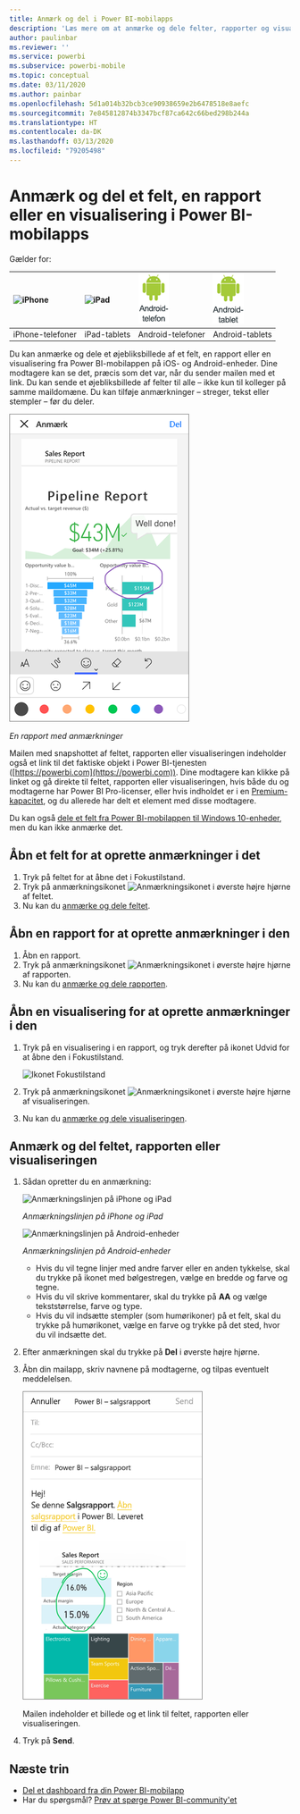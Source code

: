 ```yaml
---
title: Anmærk og del i Power BI-mobilapps
description: 'Læs mere om at anmærke og dele felter, rapporter og visualiseringer fra Microsoft Power BI-mobilappen til iOS og Android. '
author: paulinbar
ms.reviewer: ''
ms.service: powerbi
ms.subservice: powerbi-mobile
ms.topic: conceptual
ms.date: 03/11/2020
ms.author: painbar
ms.openlocfilehash: 5d1a014b32bcb3ce90938659e2b6478518e8aefc
ms.sourcegitcommit: 7e845812874b3347bcf87ca642c66bed298b244a
ms.translationtype: HT
ms.contentlocale: da-DK
ms.lasthandoff: 03/13/2020
ms.locfileid: "79205498"
---
```

# <a name="annotate-and-share-a-tile-report-or-visual-in-power-bi-mobile-apps"></a>Anmærk og del et felt, en rapport eller en visualisering i Power BI-mobilapps
Gælder for:

| ![iPhone](./media/mobile-annotate-and-share-a-tile-from-the-mobile-apps/iphone-logo-50-px.png) | ![iPad](./media/mobile-annotate-and-share-a-tile-from-the-mobile-apps/ipad-logo-50-px.png) | ![Android-telefon](./media/mobile-annotate-and-share-a-tile-from-the-mobile-apps/android-phone-logo-50-px.png) | ![Android-tablet](./media/mobile-annotate-and-share-a-tile-from-the-mobile-apps/android-tablet-logo-50-px.png) |
|:--- |:--- |:--- |:--- |
| iPhone-telefoner |iPad-tablets |Android-telefoner |Android-tablets |

Du kan anmærke og dele et øjebliksbillede af et felt, en rapport eller en visualisering fra Power BI-mobilappen på iOS- og Android-enheder. Dine modtagere kan se det, præcis som det var, når du sender mailen med et link. Du kan sende et øjebliksbillede af felter til alle – ikke kun til kolleger på samme maildomæne. Du kan tilføje anmærkninger – streger, tekst eller stempler – før du deler.

![Rapport med anmærkninger](./media/mobile-annotate-and-share-a-tile-from-the-mobile-apps/power-bi-iphone-annotate.png)

*En rapport med anmærkninger*

Mailen med snapshottet af feltet, rapporten eller visualiseringen indeholder også et link til det faktiske objekt i Power BI-tjenesten ([https://powerbi.com](https://powerbi.com)). Dine modtagere kan klikke på linket og gå direkte til feltet, rapporten eller visualiseringen, hvis både du og modtagerne har Power BI Pro-licenser, eller hvis indholdet er i en [Premium-kapacitet](../../service-premium-what-is.md), og du allerede har delt et element med disse modtagere. 

Du kan også [dele et felt fra Power BI-mobilappen til Windows 10-enheder](mobile-windows-10-phone-app-get-started.md), men du kan ikke anmærke det.

## <a name="open-a-tile-for-annotating"></a>Åbn et felt for at oprette anmærkninger i det
1. Tryk på feltet for at åbne det i Fokustilstand.
2. Tryk på anmærkningsikonet ![Anmærkningsikonet](./././media/mobile-annotate-and-share-a-tile-from-the-mobile-apps/power-bi-ios-annotate-icon.png) i øverste højre hjørne af feltet.
3. Nu kan du [anmærke og dele feltet](mobile-annotate-and-share-a-tile-from-the-mobile-apps.md#annotate-and-share-the-tile-report-or-visual).

## <a name="open-a-report-for-annotating"></a>Åbn en rapport for at oprette anmærkninger i den
1. Åbn en rapport. 
2. Tryk på anmærkningsikonet ![Anmærkningsikonet](./././media/mobile-annotate-and-share-a-tile-from-the-mobile-apps/power-bi-ios-annotate-icon.png) i øverste højre hjørne af rapporten.
3. Nu kan du [anmærke og dele rapporten](mobile-annotate-and-share-a-tile-from-the-mobile-apps.md#annotate-and-share-the-tile-report-or-visual).

## <a name="open-a-visual-for-annotating"></a>Åbn en visualisering for at oprette anmærkninger i den
1. Tryk på en visualisering i en rapport, og tryk derefter på ikonet Udvid for at åbne den i Fokustilstand. 
   
    ![Ikonet Fokustilstand](./media/mobile-annotate-and-share-a-tile-from-the-mobile-apps/power-bi-ios-visual-focus-mode.png)
2. Tryk på anmærkningsikonet ![Anmærkningsikonet](./././media/mobile-annotate-and-share-a-tile-from-the-mobile-apps/power-bi-ios-annotate-icon.png) i øverste højre hjørne af visualiseringen.
3. Nu kan du [anmærke og dele visualiseringen](mobile-annotate-and-share-a-tile-from-the-mobile-apps.md#annotate-and-share-the-tile-report-or-visual).

## <a name="annotate-and-share-the-tile-report-or-visual"></a>Anmærk og del feltet, rapporten eller visualiseringen
1. Sådan opretter du en anmærkning:  
   
   ![Anmærkningslinjen på iPhone og iPad](./media/mobile-annotate-and-share-a-tile-from-the-mobile-apps/power-bi-ios-annotation-menu.png)
   
   *Anmærkningslinjen på iPhone og iPad*
   
   ![Anmærkningslinjen på Android-enheder](./media/mobile-annotate-and-share-a-tile-from-the-mobile-apps/power-bi-android-annotate-bar.png)
   
   *Anmærkningslinjen på Android-enheder*
   
   * Hvis du vil tegne linjer med andre farver eller en anden tykkelse, skal du trykke på ikonet med bølgestregen, vælge en bredde og farve og tegne.  
   * Hvis du vil skrive kommentarer, skal du trykke på **AA** og vælge tekststørrelse, farve og type.  
   * Hvis du vil indsætte stempler (som humørikoner) på et felt, skal du trykke på humørikonet, vælge en farve og trykke på det sted, hvor du vil indsætte det.   
2. Efter anmærkningen skal du trykke på **Del** i øverste højre hjørne.
3. Åbn din mailapp, skriv navnene på modtagerne, og tilpas eventuelt meddelelsen.  
   
   ![Rapport med anmærkning i mail](./media/mobile-annotate-and-share-a-tile-from-the-mobile-apps/power-bi-iphone-annotate-send.png)
   
   Mailen indeholder et billede og et link til feltet, rapporten eller visualiseringen. 
4. Tryk på **Send**.

## <a name="next-steps"></a>Næste trin
* [Del et dashboard fra din Power BI-mobilapp](mobile-share-dashboard-from-the-mobile-apps.md)
* Har du spørgsmål? [Prøv at spørge Power BI-community'et](https://community.powerbi.com/)

